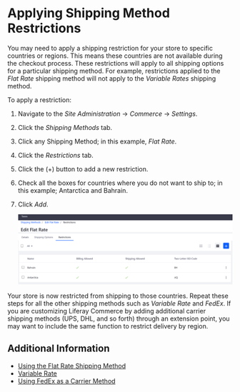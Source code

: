 # Applying Shipping Method Restrictions

You may need to apply a shipping restriction for your store to specific countries or regions. This means these countries are not available during the checkout process. These restrictions will apply to all shipping options for a particular shipping method. For example, restrictions applied to the _Flat Rate_ shipping method will not apply to the _Variable Rates_ shipping method.

To apply a restriction:

1. Navigate to the _Site Administration_ → _Commerce_ → _Settings_.
1. Click the _Shipping Methods_ tab.
1. Click any Shipping Method; in this example, _Flat Rate_.
1. Click the _Restrictions_ tab.
1. Click the (+) button to add a new restriction.
1. Check all the boxes for countries where you do not want to ship to; in this example; Antarctica and Bahrain.
1. Click _Add_.

    ![Apply a shipping method restriction](./applying-shipping-method-restrictions/images/01.png)

Your store is now restricted from shipping to those countries. Repeat these steps for all the other shipping methods such as _Variable Rate_ and _FedEx_. If you are customizing Liferay Commerce by adding additional carrier shipping methods (UPS, DHL, and so forth) through an extension point, you may want to include the same function to restrict delivery by region.

## Additional Information

* [Using the Flat Rate Shipping Method](../orders-and-fulfillment/using-the-flat-rate-shipping-method.md)
* [Variable Rate](./using-the-variable-rate-shipping-method.md)
* [Using FedEx as a Carrier Method](../orders-and-fulfillment/using-fedex-as-a-carrier-method.md)
